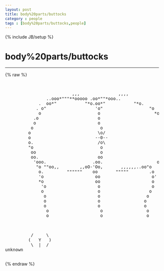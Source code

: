 ```yaml
---
layout: post
title: body%20parts/buttocks
category : people
tags : [body%20parts/buttocks,people]
---
```

{% include JB/setup %}
# body%20parts/buttocks
---
{% raw %}
<pre>


                          ,,,               ,,,,
                ..ooo*&quot;&quot;&quot;**ooooo .oo*&quot;&quot;*ooo..
             .  oo*&quot;           &quot;*o.oo*&quot;           &quot;*o.
            . o&quot;                   &#039;o&quot;                  &quot;o
             o                      o                     *o
           .o                       o                        &#039;o
           o                        o                          o.
          o                          o                          o
         o                          \o/                         o
         o                         --0--                         o
         o.                         /o\                         .o
         &quot;o                          o                           o
          oo                         o                          oo
          oo.                       oo                        oo
           &#039;ooo.                  .oo.                     ooo
            &quot;o &quot;&quot;oo,,        ,,oO-&#039;Oo,       ,,,,,,..oo&quot;o
             o.         &quot;&quot;&quot;&quot;&quot;&quot;    oo       &quot;&quot;&quot;&quot;&quot;        .o
             &#039;o                    oo                    o&#039;
             *o                    oo                    o
              &#039;o                    o                    o
              o                     o                   o
               o                    o                  o
               o                    o                 o
               o                    o                 o
                o                    o                 o
                o                    o                 o



          /     \
         (   Y   )
          \  |  /
unknown
 </pre>
{% endraw %}
